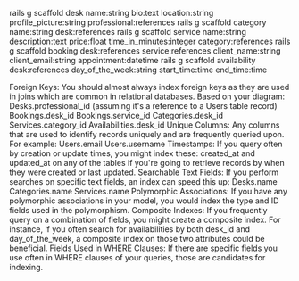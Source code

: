 rails g scaffold desk name:string bio:text location:string profile_picture:string professional:references
rails g scaffold category name:string desk:references
rails g scaffold service name:string description:text price:float time_in_minutes:integer category:references
rails g scaffold booking desk:references service:references client_name:string client_email:string appointment:datetime
rails g scaffold availability desk:references day_of_the_week:string start_time:time end_time:time



Foreign Keys: You should almost always index foreign keys as they are used in joins which are common in relational databases. Based on your diagram:
Desks.professional_id (assuming it's a reference to a Users table record)
Bookings.desk_id
Bookings.service_id
Categories.desk_id
Services.category_id
Availabilities.desk_id
Unique Columns: Any columns that are used to identify records uniquely and are frequently queried upon. For example:
Users.email
Users.username
Timestamps: If you query often by creation or update times, you might index these:
created_at and updated_at on any of the tables if you're going to retrieve records by when they were created or last updated.
Searchable Text Fields: If you perform searches on specific text fields, an index can speed this up:
Desks.name
Categories.name
Services.name
Polymorphic Associations: If you have any polymorphic associations in your model, you would index the type and ID fields used in the polymorphism.
Composite Indexes: If you frequently query on a combination of fields, you might create a composite index. For instance, if you often search for availabilities by both desk_id and day_of_the_week, a composite index on those two attributes could be beneficial.
Fields Used in WHERE Clauses: If there are specific fields you use often in WHERE clauses of your queries, those are candidates for indexing.
